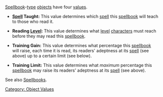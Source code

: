 [Spellbook](:Category:_Spellbooks.md "wikilink")-[type](:Category:_Object_Types.md "wikilink")
[objects](:Category:_Objects.md "wikilink") have four
[values](:Category:_Object_Values.md "wikilink").

-   **[Spell](:Category:_Spells.md "wikilink") Taught:** This value
    determines which [spell](:Category:_Spells.md "wikilink") this
    [spellbook](:Category:_Spellbooks.md "wikilink") will teach to those
    who read it.

<!-- -->

-   **Reading [Level](Level.md "wikilink"):** This value determines what
    [level](Level.md "wikilink")
    [characters](:Category:_Characters.md "wikilink") must reach before
    they may read this [spellbook](:Category:_Spellbooks.md "wikilink").

<!-- -->

-   **Training Gain:** This value determines what percentage this
    [spellbook](:Category:_Spellbooks.md "wikilink") will raise, each
    time it is read, its readers' adeptness at its
    [spell](:Category:_Spells.md "wikilink") (see above) up to a certain
    limit (see below).

<!-- -->

-   **Training Limit:** This value determines what *maximum* percentage
    this [spellbook](:Category:_Spellbooks.md "wikilink") may raise its
    readers' adeptness at its [spell](:Category:_Spells.md "wikilink")
    (see above).

See also [Spellbooks](:Category:_Spellbooks.md "wikilink").

[Category: Object Values](Category:_Object_Values "wikilink")
